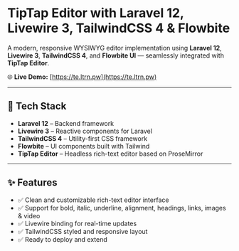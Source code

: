 # TipTap Editor with Laravel 12, Livewire 3, TailwindCSS 4 & Flowbite

A modern, responsive WYSIWYG editor implementation using **Laravel 12**, **Livewire 3**, **TailwindCSS 4**, and **Flowbite UI** — seamlessly integrated with **TipTap Editor**.

🌐 **Live Demo:** [https://te.ltrn.pw](https://te.ltrn.pw)

---

## 🔧 Tech Stack

- **Laravel 12** – Backend framework
- **Livewire 3** – Reactive components for Laravel
- **TailwindCSS 4** – Utility-first CSS framework
- **Flowbite** – UI components built with Tailwind
- **TipTap Editor** – Headless rich-text editor based on ProseMirror

---

## ✨ Features

- ✅ Clean and customizable rich-text editor interface  
- ✅ Support for bold, italic, underline, alignment, headings, links, images & video  
- ✅ Livewire binding for real-time updates  
- ✅ TailwindCSS styled and responsive layout  
- ✅ Ready to deploy and extend  
